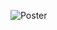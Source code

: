 ![Poster](https://github.com/woojinjuhn/FibonacciSequence/assets/165631337/b2a3fb73-e456-4472-a69f-c7f31e194a03)
